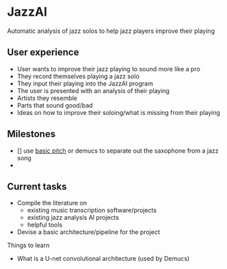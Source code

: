 # JazzAI
Automatic analysis of jazz solos to help jazz players improve their playing

## User experience
- User wants to improve their jazz playing to sound more like a pro
- They record themselves playing a jazz solo 
- They input their playing into the JazzAI program
- The user is presented with an analysis of their playing
-   Artists they resemble
-   Parts that sound good/bad
-   Ideas on how to improve their soloing/what is missing from their playing

## Milestones
- [] use [basic pitch](https://huggingface.co/spotify/basic-pitch) or demucs to separate out the saxophone from a jazz song
- 

## Current tasks
- Compile the literature on
  - existing music transcription software/projects
  - existing jazz analysis AI projects
  - helpful tools
- Devise a basic architecture/pipeline for the project


Things to learn
- What is a U-net convolutional architecture (used by Demucs)
